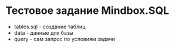 # Тестовое задание Mindbox.SQL
- tables.sql - создвние таблиц
- data - данные для базы
- query - сам запрос по условиям задачи
